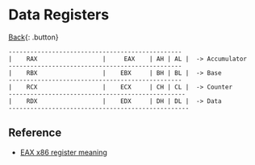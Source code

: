 # Data Registers

[Back](../../index.md#assembler){: .button}


```
------------------------------------------------
|    RAX                  |     EAX    | AH | AL |  -> Accumulator
------------------------------------------------
|    RBX                  |    EBX     | BH | BL |  -> Base
------------------------------------------------
|    RCX                  |    ECX     | CH | CL |  -> Counter
-------------------------------------------------
|    RDX                  |    EDX     | DH | DL |  -> Data
--------------------------------------------------

```

## Reference

- [EAX x86 register meaning](https://keleshev.com/eax-x86-register-meaning-and-history/)
